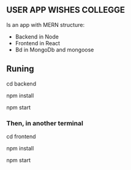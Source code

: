 ## USER APP WISHES COLLEGGE

Is an app with MERN structure:
  - Backend in Node
  - Frontend in React
  - Bd in MongoDb and mongoose

## Runing

cd backend

npm install

npm start

### Then, in another terminal

cd frontend

npm install

npm start
